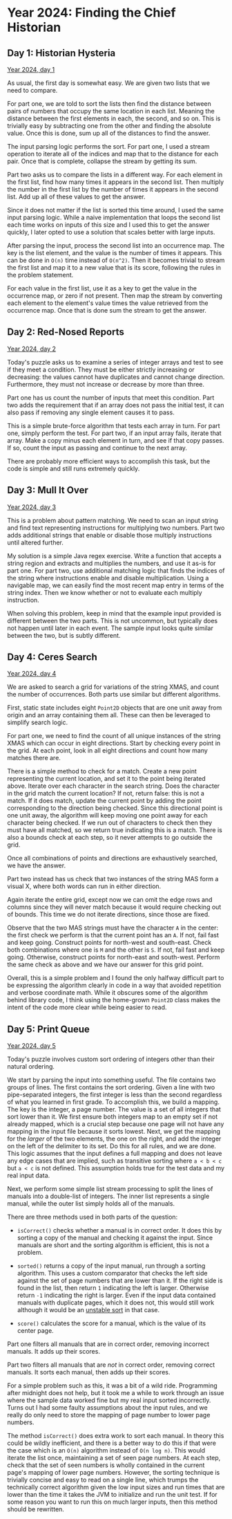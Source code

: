 # Year 2024: Finding the Chief Historian

## Day 1: Historian Hysteria

[Year 2024, day 1][1.0]

As usual, the first day is somewhat easy. We are given two lists that we need to compare.

For part one, we are told to sort the lists then find the distance between pairs of numbers that occupy the same location in each
list. Meaning the distance between the first elements in each, the second, and so on. This is trivially easy by subtracting one
from the other and finding the absolute value. Once this is done, sum up all of the distances to find the answer.

The input parsing logic performs the sort. For part one, I used a stream operation to iterate all of the indices and map that to
the distance for each pair. Once that is complete, collapse the stream by getting its sum.

Part two asks us to compare the lists in a different way. For each element in the first list, find how many times it appears in
the second list. Then multiply the number in the first list by the number of times it appears in the second list. Add up all of
these values to get the answer.

Since it does not matter if the list is sorted this time around, I used the same input parsing logic. While a naive implementation
that loops the second list each time works on inputs of this size and I used this to get the answer quickly, I later opted to use
a solution that scales better with large inputs.

After parsing the input, process the second list into an occurrence map. The key is the list element, and the value is the number
of times it appears. This can be done in `O(n)` time instead of `O(n^2)`. Then it becomes trivial to stream the first list and map
it to a new value that is its score, following the rules in the problem statement.

For each value in the first list, use it as a key to get the value in the occurrence map, or zero if not present. Then map the
stream by converting each element to the element's value times the value retrieved from the occurrence map. Once that is done sum
the stream to get the answer.

## Day 2: Red-Nosed Reports

[Year 2024, day 2][2.0]

Today's puzzle asks us to examine a series of integer arrays and test to see if they meet a condition. They must be either
strictly increasing or decreasing: the values cannot have duplicates and cannot change direction. Furthermore, they must not
increase or decrease by more than three.

Part one has us count the number of inputs that meet this condition. Part two adds the requirement that if an array does not pass
the initial test, it can also pass if removing any single element causes it to pass.

This is a simple brute-force algorithm that tests each array in turn. For part one, simply perform the test. For part two, if an
input array fails, iterate that array. Make a copy minus each element in turn, and see if that copy passes. If so, count the input
as passing and continue to the next array.

There are probably more efficient ways to accomplish this task, but the code is simple and still runs extremely quickly.

## Day 3: Mull It Over

[Year 2024, day 3][3.0]

This is a problem about pattern matching. We need to scan an input string and find text representing instructions for multiplying
two numbers. Part two adds additional strings that enable or disable those multiply instructions until altered further.

My solution is a simple Java regex exercise. Write a function that accepts a string region and extracts and multiplies the
numbers, and use it as-is for part one. For part two, use additional matching logic that finds the indices of the string where
instructions enable and disable multiplication. Using a navigable map, we can easily find the most recent map entry in terms of
the string index. Then we know whether or not to evaluate each multiply instruction.

When solving this problem, keep in mind that the example input provided is different between the two parts. This is not uncommon,
but typically does not happen until later in each event. The sample input looks quite similar between the two, but is subtly
different.


## Day 4: Ceres Search

[Year 2024, day 4][4.0]

We are asked to search a grid for variations of the string XMAS, and count the number of occurrences. Both parts use similar but
different algorithms.

First, static state includes eight `Point2D` objects that are one unit away from origin and an array containing them all. These
can then be leveraged to simplify search logic.

For part one, we need to find the count of all unique instances of the string XMAS which can occur in eight directions. Start by
checking every point in the grid. At each point, look in all eight directions and count how many matches there are.

There is a simple method to check for a match. Create a new point representing the current location, and set it to the point being
iterated above. Iterate over each character in the search string. Does the character in the grid match the current location? If
not, return false: this is not a match. If it does match, update the current point by adding the point corresponding to the
direction being checked. Since this directional point is one unit away, the algorithm will keep moving one point away for each
character being checked. If we run out of characters to check then they must have all matched, so we return true indicating this
is a match. There is also a bounds check at each step, so it never attempts to go outside the grid.

Once all combinations of points and directions are exhaustively searched, we have the answer.

Part two instead has us check that two instances of the string MAS form a visual X, where both words can run in either direction.

Again iterate the entire grid, except now we can omit the edge rows and columns since they will never match because it would
require checking out of bounds. This time we do not iterate directions, since those are fixed.

Observe that the two MAS strings must have the character `A` in the center: the first check we perform is that the current point
has an `A`. If not, fail fast and keep going. Construct points for north-west and south-east. Check both combinations where one is
`M` and the other is `S`. If not, fail fast and keep going. Otherwise, construct points for north-east and south-west. Perform the
same check as above and we have our answer for this grid point.

Overall, this is a simple problem and I found the only halfway difficult part to be expressing the algorithm clearly in code in a
way that avoided repetition and verbose coordinate math. While it obscures some of the algorithm behind library code, I think
using the home-grown `Point2D` class makes the intent of the code more clear while being easier to read.

## Day 5: Print Queue

[Year 2024, day 5][5.0]

Today's puzzle involves custom sort ordering of integers other than their natural ordering.

We start by parsing the input into something useful. The file contains two groups of lines. The first contains the sort ordering.
Given a line with two pipe-separated integers, the first integer is less than the second regardless of what you learned in first
grade. To accomplish this, we build a mapping. The key is the integer, a page number. The value is a set of all integers that sort
lower than it. We first ensure both integers map to an empty set if not already mapped, which is a crucial step because one page
will not have any mapping in the input file because it sorts lowest. Next, we get the mapping for the _larger_ of the two
elements, the one on the right, and add the integer on the left of the delimiter to its set. Do this for all rules, and we are
done. This logic assumes that the input defines a full mapping and does not leave any edge cases that are implied, such as
transitive sorting where `a < b < c` but `a < c` is not defined. This assumption holds true for the test data and my real input
data.

Next, we perform some simple list stream processing to split the lines of manuals into a double-list of integers. The inner list
represents a single manual, while the outer list simply holds all of the manuals.

There are three methods used in both parts of the question:

* `isCorrect()` checks whether a manual is in correct order. It does this by sorting a copy of the manual and checking it against
  the input. Since manuals are short and the sorting algorithm is efficient, this is not a problem.

* `sorted()` returns a copy of the input manual, run through a sorting algorithm. This uses a custom comparator that checks the
  left side against the set of page numbers that are lower than it. If the right side is found in the list, then return `1`
  indicating the left is larger. Otherwise return `-1` indicating the right is larger. Even if the input data contained manuals
  with duplicate pages, which it does not, this would still work although it would be an [unstable sort][5.1] in that case.

* `score()` calculates the score for a manual, which is the value of its center page.

Part one filters all manuals that are in correct order, removing incorrect manuals. It adds up their scores.

Part two filters all manuals that are _not_ in correct order, removing correct manuals. It sorts each manual, then adds up their
scores.

For a simple problem such as this, it was a bit of a wild ride. Programming after midnight does not help, but it took me a while
to work through an issue where the sample data worked fine but my real input sorted incorrectly. Turns out I had some faulty
assumptions about the input rules, and we really do only need to store the mapping of page number to lower page numbers.

The method `isCorrect()` does extra work to sort each manual. In theory this could be wildly inefficient, and there is a better
way to do this if that were the case which is an `O(n)` algorithm instead of `O(n log n)`. This would iterate the list once,
maintaining a set of seen page numbers. At each step, check that the set of seen numbers is wholly contained in the current page's
mapping of lower page numbers. However, the sorting technique is trivially concise and easy to read on a single line, which trumps
the technically correct algorithm given the low input sizes and run times that are lower than the time it takes the JVM to
initialize and run the unit test. If for some reason you want to run this on much larger inputs, then this method should be
rewritten.



[1.0]: https://adventofcode.com/2024/day/1
[2.0]: https://adventofcode.com/2024/day/2
[3.0]: https://adventofcode.com/2024/day/3
[4.0]: https://adventofcode.com/2024/day/4
[5.0]: https://adventofcode.com/2024/day/5
[5.1]: https://en.wikipedia.org/wiki/Sorting_algorithm#Stability
